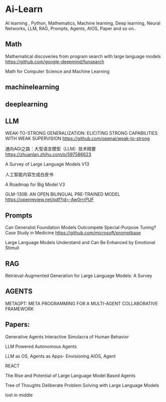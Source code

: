 # Ai-Learn
AI learning , Python, Mathematics, Machine learning, Deep learning, Neural Networks, LLM, RAG, Prompts, Agents, AIOS, Paper and so on..

## Math

Mathematical discoveries from program search with large language models https://github.com/google-deepmind/funsearch

Math for Computer Science and Machine Learning  

## machinelearning

## deeplearning

## LLM

WEAK-TO-STRONG GENERALIZATION: ELICITING STRONG CAPABILITIES WITH WEAK SUPERVISION  https://github.com/openai/weak-to-strong

通向AGI之路：大型语言模型（LLM）技术精要 https://zhuanlan.zhihu.com/p/597586623   

A Survey of Large Language Models V13

人工智能内容生成白皮书

A Roadmap for Big Model V3 

GLM-130B: AN OPEN BILINGUAL PRE-TRAINED MODEL https://openreview.net/pdf?id=-Aw0rrrPUF 

## Prompts

Can Generalist Foundation Models Outcompete Special-Purpose Tuning? Case Study in Medicine   https://github.com/microsoft/promptbase

Large Language Models Understand and Can Be Enhanced by Emotional Stimuli 

## RAG

Retrieval-Augmented Generation for Large Language Models: A Survey  

## AGENTS
METAGPT: META PROGRAMMING FOR A MULTI-AGENT COLLABORATIVE FRAMEWORK

## Papers:
Generative Agents Interactive Simulacra of Human Behavior

LLM Powered Autonomous Agents

LLM as OS, Agents as Apps- Envisioning AIOS, Agent

REACT

The Rise and Potential of Large Language Model Based Agents

Tree of Thoughts Deliberate Problem Solving with Large Language Models

lost in middle
